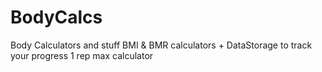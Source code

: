 # BodyCalcs
Body Calculators and stuff
BMI & BMR calculators + DataStorage to track your progress
1 rep max calculator
